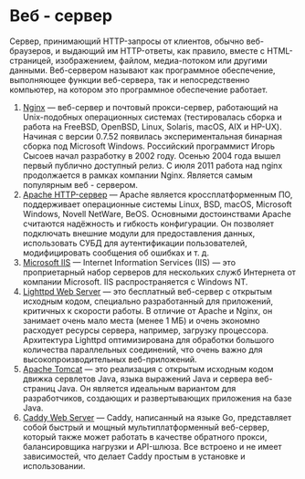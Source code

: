 # Веб - сервер

Сервер, принимающий HTTP-запросы от клиентов, обычно веб-браузеров, и выдающий им HTTP-ответы, как правило, вместе с HTML-страницей, изображением, файлом, медиа-потоком или другими данными.
Веб-сервером называют как программное обеспечение, выполняющее функции веб-сервера, так и непосредственно компьютер, на котором это программное обеспечение работает.


1. [Nginx](https://nginx.org/ru/) — веб-сервер и почтовый прокси-сервер, работающий на Unix-подобных операционных системах (тестировалась сборка и работа на FreeBSD, OpenBSD, Linux, Solaris, macOS, AIX и HP-UX). Начиная с версии 0.7.52 появилась экспериментальная бинарная сборка под Microsoft Windows. Российский программист Игорь Сысоев начал разработку в 2002 году. Осенью 2004 года вышел первый публично доступный релиз. С июля 2011 работа над nginx продолжается в рамках компании Nginx. Является самым популярным веб - сервером.
2. [Apache HTTP-сервер](https://apache.org/) — Apache является кроссплатформенным ПО, поддерживает операционные системы Linux, BSD, macOS, Microsoft Windows, Novell NetWare, BeOS. Основными достоинствами Apache считаются надёжность и гибкость конфигурации. Он позволяет подключать внешние модули для предоставления данных, использовать СУБД для аутентификации пользователей, модифицировать сообщения об ошибках и т. д.
3. [Microsoft IIS](https://www.iis.net/) — Internet Information Services (IIS) — это проприетарный набор серверов для нескольких служб Интернета от компании Microsoft. IIS распространяется с Windows NT.
4. [Lighttpd Web Server](https://www.lighttpd.net/) — это бесплатный веб-сервер с открытым исходным кодом, специально разработанный для приложений, критичных к скорости работы. В отличие от Apache и Nginx, он занимает очень мало места (менее 1 МБ) и очень экономно расходует ресурсы сервера, например, загрузку процессора. Архитектура Lighttpd оптимизирована для обработки большого количества параллельных соединений, что очень важно для высокопроизводительных веб-приложений.
5. [Apache Tomcat](https://tomcat.apache.org/) — это реализация с открытым исходным кодом движка сервлетов Java, языка выражений Java и сервера веб-страниц Java. Он является идеальным вариантом для разработчиков, создающих и развертывающих приложения на базе Java.
5. [Caddy Web Server](https://caddyserver.com/) — Caddy, написанный на языке Go, представляет собой быстрый и мощный мультиплатформенный веб-сервер, который также может работать в качестве обратного прокси, балансировщика нагрузки и API-шлюза. Все встроено и не имеет зависимостей, что делает Caddy простым в установке и использовании.


